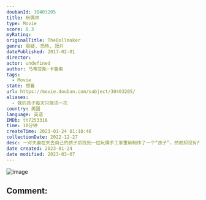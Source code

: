 ```yaml
---
doubanId: 30403205
title: 玩偶师
type: Movie
score: 8.3
myRating: 
originalTitle: TheDollmaker
genre: 悬疑, 恐怖, 短片
datePublished: 2017-02-01
director: 
actor: undefined
author: 马蒂亚斯·卡鲁索
tags:
  - Movie
state: 想看
url: https://movie.douban.com/subject/30403205/
aliases:
  - 我的孩子每天只能活一次
country: 美国
language: 英语
IMDb: tt7253316
time: 10分钟
createTime: 2023-01-24 01:18:46
collectionDate: 2022-12-27
desc: 一对夫妻在失去自己的孩子后找到一位玩偶手工家重新制作了一个“孩子”，然而却没有严格遵守约定...
date created: 2023-01-24
date modified: 2023-03-07
---
```


![image](p2553835312.jpg)

Comment:
---
